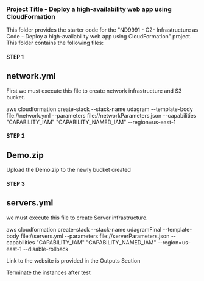 ### Project Title - Deploy a high-availability web app using CloudFormation
This folder provides the starter code for the "ND9991 - C2- Infrastructure as Code - Deploy a high-availability web app using CloudFormation" project. This folder contains the following files:


#### STEP 1
## network.yml
First we must execute this file to create network infrastructure and S3 bucket.

aws cloudformation create-stack --stack-name udagram --template-body file://network.yml  --parameters file://networkParameters.json --capabilities "CAPABILITY_IAM" "CAPABILITY_NAMED_IAM" --region=us-east-1

#### STEP 2
## Demo.zip
Upload the Demo.zip to the newly bucket created 

#### STEP 3
## servers.yml
we must execute this file to create Server infrastructure.

aws cloudformation create-stack --stack-name udagramFinal --template-body file://servers.yml  --parameters file://serverParameters.json --capabilities "CAPABILITY_IAM" "CAPABILITY_NAMED_IAM" --region=us-east-1 --disable-rollback

Link to the website is provided in the Outputs Section

Terminate the instances after test





